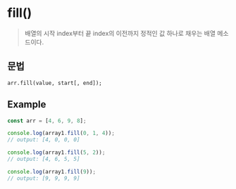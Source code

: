 # fill()
> 배열의 시작 index부터 끝 index의 이전까지 정적인 값 하나로 채우는 배열 메소드이다.
## 문법
`arr.fill(value, start[, end]);`

## Example
```js
const arr = [4, 6, 9, 8];

console.log(array1.fill(0, 1, 4));
// output: [4, 0, 0, 0]

console.log(array1.fill(5, 2));
// output: [4, 6, 5, 5]

console.log(array1.fill(9));
// output: [9, 9, 9, 9]

```
